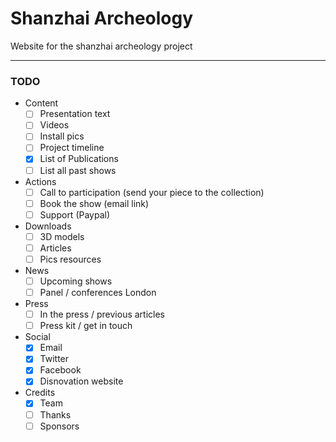 # Shanzhai Archeology

Website for the shanzhai archeology project

---

### TODO

- Content
  - [ ] Presentation text
  - [ ] Videos
  - [ ] Install pics
  - [ ] Project timeline
  - [x] List of Publications
  - [ ] List all past shows
- Actions
  - [ ] Call to participation (send your piece to the collection)
  - [ ] Book the show (email link)
  - [ ] Support (Paypal)
- Downloads
  - [ ] 3D models
  - [ ] Articles
  - [ ] Pics resources
- News
  - [ ] Upcoming shows
  - [ ] Panel / conferences London
- Press
  - [ ] In the press / previous articles
  - [ ] Press kit / get in touch
- Social
  - [x] Email
  - [x] Twitter
  - [x] Facebook
  - [x] Disnovation website
- Credits
  - [x] Team
  - [ ] Thanks
  - [ ] Sponsors
